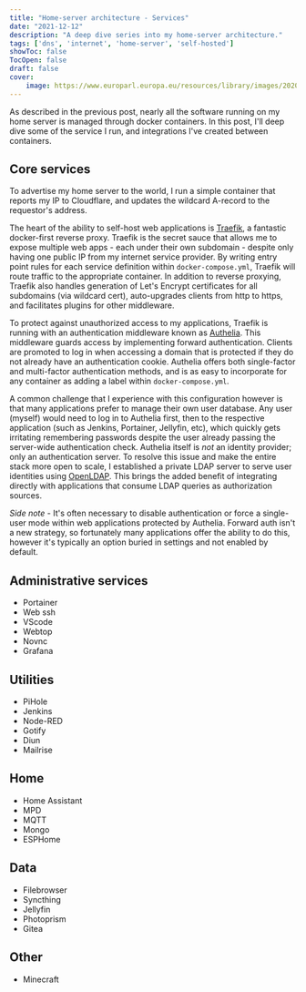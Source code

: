 ```yaml
---
title: "Home-server architecture - Services"
date: "2021-12-12"
description: "A deep dive series into my home-server architecture."
tags: ['dns', 'internet', 'home-server', 'self-hosted']
showToc: false
TocOpen: false
draft: false
cover:
    image: https://www.europarl.europa.eu/resources/library/images/20200928PHT88015/20200928PHT88015_original.jpg
---
```


As described in the previous post, nearly all the software running on my home server is managed through docker containers. In this post, I'll deep dive some of the service I run, and integrations I've created between containers.

## Core services

To advertise my home server to the world, I run a simple container that reports my IP to Cloudflare, and updates the wildcard A-record to the requestor's address. 

The heart of the ability to self-host web applications is [Traefik](https://traefik.io/traefik/), a fantastic docker-first reverse proxy. Traefik is the secret sauce that allows me to expose multiple web apps - each under their own subdomain - despite only having one public IP from my internet service provider. By writing entry point rules for each service definition within `docker-compose.yml`, Traefik will route traffic to the appropriate container. In addition to reverse proxying, Traefik also handles generation of Let's Encrypt certificates for all subdomains (via wildcard cert), auto-upgrades clients from http to https, and facilitates plugins for other middleware. 

To protect against unauthorized access to my applications, Traefik is running with an authentication middleware known as [Authelia](https://www.authelia.com/). This middleware guards access by implementing forward authentication. Clients are promoted to log in when accessing a domain that is protected if they do not already have an authentication cookie. Authelia offers both single-factor and multi-factor authentication methods, and is as easy to incorporate for any container as adding a label within `docker-compose.yml`. 

A common challenge that I experience with this configuration however is that many applications prefer to manage their own user database. Any user (myself) would need to log in to Authelia first, then to the respective application (such as Jenkins, Portainer, Jellyfin, etc), which quickly gets irritating remembering passwords despite the user already passing the server-wide authentication check. Authelia itself is *not* an identity provider; only an authentication server. To resolve this issue and make the entire stack more open to scale, I established a private LDAP server to serve user identities using [OpenLDAP](https://github.com/osixia/docker-openldap). This brings the added benefit of integrating directly with applications that consume LDAP queries as authorization sources. 

*Side note* - It's often necessary to disable authentication or force a single-user mode within web applications protected by Authelia. Forward auth isn't a new strategy, so fortunately many applications offer the ability to do this, however it's typically an option buried in settings and not enabled by default.

## Administrative services

* Portainer
* Web ssh
* VScode
* Webtop
* Novnc
* Grafana

## Utilities

* PiHole
* Jenkins
* Node-RED
* Gotify
* Diun
* Mailrise

## Home

* Home Assistant
* MPD
* MQTT
* Mongo
* ESPHome

## Data

* Filebrowser
* Syncthing
* Jellyfin
* Photoprism
* Gitea

## Other

* Minecraft

